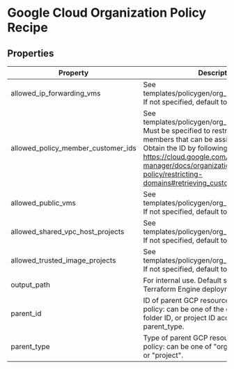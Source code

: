 # Google Cloud Organization Policy Recipe

<!-- These files are auto generated -->

## Properties

| Property | Description | Type | Required | Default | Pattern |
| -------- | ----------- | ---- | -------- | ------- | ------- |
| allowed_ip_forwarding_vms | See templates/policygen/org_policies/variables.tf.        If not specified, default to allow all. | array(string) | false | - | - |
| allowed_policy_member_customer_ids | See templates/policygen/org_policies/variables.tf. Must be specified to restrict        domain members that can be assigned IAM roles. Obtain the ID by following        <https://cloud.google.com/resource-manager/docs/organization-policy/restricting-domains#retrieving_customer_id>. | array(string) | true | - | - |
| allowed_public_vms | See templates/policygen/org_policies/variables.tf.        If not specified, default to deny all. | array(string) | false | - | - |
| allowed_shared_vpc_host_projects | See templates/policygen/org_policies/variables.tf.        If not specified, default to allow all. | array(string) | false | - | - |
| allowed_trusted_image_projects | See templates/policygen/org_policies/variables.tf.        If not specified, default to allow all. | array(string) | false | - | - |
| output_path | For internal use. Default state path prefix for Terraform Engine deployments. | string | false | - | - |
| parent_id | ID of parent GCP resource to apply the policy: can be one of the organization ID,        folder ID, or project ID according to parent_type. | string | false | - | ^[0-9]{8,25}$ |
| parent_type | Type of parent GCP resource to apply the policy: can be one of "organization",        "folder", or "project". | string | false | - | ^organization\|folder\|project$ |
